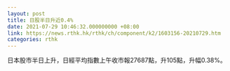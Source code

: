 ```yaml
---
layout: post
title: 日股半日升近0.4%
date: 2021-07-29 10:46:32.000000000 +08:00
link: https://news.rthk.hk/rthk/ch/component/k2/1603156-20210729.htm
categories: rthk
---
```


日本股市半日上升，日經平均指數上午收市報27687點，升105點，升幅0.38%。
